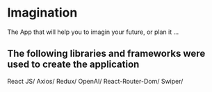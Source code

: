 # Imagination 
The App that will help you to imagin your future, or plan it ...

## The following libraries and frameworks were used to create the application
React JS/ 
Axios/ 
Redux/ 
OpenAI/ 
React-Router-Dom/ 
Swiper/  

